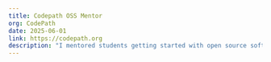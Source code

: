 ```yaml
---
title: Codepath OSS Mentor
org: CodePath
date: 2025-06-01
link: https://codepath.org
description: "I mentored students getting started with open source software such as GitLab, Omi, etc."
---
```

